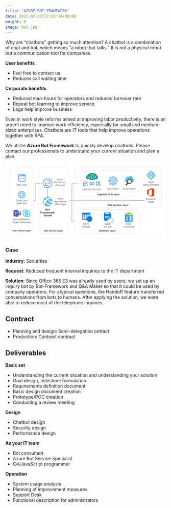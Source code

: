 ```yaml
---
title: "AZURE BOT FRAMEWORK"
date: 2022-02-23T17:03:34+09:00
weight: 0
image: bot.jpg
---
```


Why are “chatbots” getting so much attention? A chatbot is a combination of chat and bot, which means "a robot that talks." It is not a physical robot but a communication tool for companies.

**User benefits**

- Feel free to contact us
- Reduces call waiting time

**Corporate benefits**

- Reduced man-hours for operators and reduced turnover rate
- Repeat bot learning to improve service
- Logs help improve business

Even in work style reforms aimed at improving labor productivity, there is an urgent need to improve work efficiency, especially for small and medium-sized enterprises. Chatbots are IT tools that help improve operations together with RPA.

We utilize **Azure Bot Framework** to quickly develop chatbots. Please contact our professionals to understand your current situation and plan a plan.

![ Image is not Available !](azure-bot.webp)

### Case

**Industry**: Securities

**Request**: Reduced frequent internal inquiries to the IT department

**Solution**: Since Office 365 E3 was already used by users, we set up an inquiry bot by Bot-Framework and Q&A Maker so that it could be used by company operators. For atypical questions, the Handoff feature transferred conversations from bots to humans. After applying the solution, we were able to reduce most of the telephone inquiries.


## Contract
- Planning and design: Semi-delegation ontract
- Production: Contract contract


## Deliverables
**Basic set**

- Understanding the current situation and understanding your solution
- Goal design, milestone formulation
- Requirements definition document
- Basic design document creation
- Prototype/POC creation
- Conducting a review meeting



**Design**

- Chatbot design
- Security design
- Performance design

**As your IT team**

- Bot consultant
- Azure Bot Service Specialist
- C#/JavaScript programmer

**Operation**

- System usage analysis
- Planning of improvement measures
- Support Desk
- Functional description for administrators